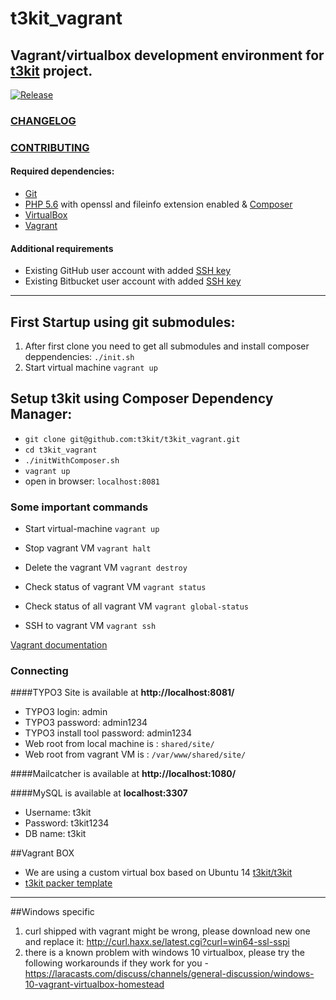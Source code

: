 # t3kit_vagrant

## Vagrant/virtualbox development environment for [t3kit](https://github.com/t3kit/t3kit) project.

[![Release](https://img.shields.io/github/release/t3kit/t3kit_vagrant.svg?style=flat-square)](https://github.com/t3kit/t3kit_vagrant/releases)

### [CHANGELOG](https://github.com/t3kit/t3kit_vagrant/blob/master/CHANGELOG.md)
### [CONTRIBUTING](https://github.com/t3kit/t3kit/blob/master/CONTRIBUTING.md)


#### Required dependencies:

* [Git](https://git-scm.com/)
* [PHP 5.6](http://php.net/downloads.php) with openssl and fileinfo extension enabled & [Composer](https://getcomposer.org/)
* [VirtualBox](https://www.virtualbox.org)
* [Vagrant](http://www.vagrantup.com)

#### Additional requirements
- Existing GitHub user account with added [SSH key](https://help.github.com/articles/adding-a-new-ssh-key-to-your-github-account/)
- Existing Bitbucket user account with added [SSH key](https://confluence.atlassian.com/bitbucket/add-an-ssh-key-to-an-account-302811853.html)

***

## First Startup using git submodules:
1. After first clone you need to get all submodules and install composer deppendencies: `./init.sh`
2. Start virtual machine `vagrant up`

## Setup t3kit using Composer Dependency Manager:

- `git clone git@github.com:t3kit/t3kit_vagrant.git`
- `cd t3kit_vagrant`
- `./initWithComposer.sh`
- `vagrant up`
- open in browser: `localhost:8081`


### Some important commands

* Start virtual-machine
`vagrant up`

* Stop vagrant VM
`vagrant halt`

* Delete the vagrant VM
`vagrant destroy`

* Check status of vagrant VM
`vagrant status`

* Check status of all vagrant VM
`vagrant global-status`

* SSH to vagrant VM
`vagrant ssh`

[Vagrant documentation](https://docs.vagrantup.com/v2/)

### Connecting

####TYPO3 Site is available at **http://localhost:8081/**

- TYPO3 login: admin
- TYPO3 password: admin1234
- TYPO3 install tool password: admin1234
- Web root from local machine is : `shared/site/`
- Web root from vagrant VM is : `/var/www/shared/site/`


####Mailcatcher is available at **http://localhost:1080/**

####MySQL is available at **localhost:3307**

- Username: t3kit
- Password: t3kit1234
- DB name: t3kit

##Vagrant BOX

* We are using a custom virtual box based on Ubuntu 14 [t3kit/t3kit](https://atlas.hashicorp.com/t3kit/boxes/t3kit)
* [t3kit packer template](https://github.com/t3kit/t3kit_packer_template)

***

##Windows specific

1. curl shipped with vagrant might be wrong, please download new one and replace it: http://curl.haxx.se/latest.cgi?curl=win64-ssl-sspi
2. there is a known problem with windows 10 virtualbox, please try the following workarounds if they work for you - https://laracasts.com/discuss/channels/general-discussion/windows-10-vagrant-virtualbox-homestead
